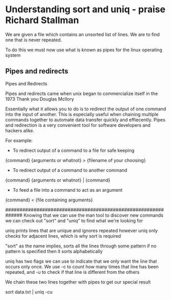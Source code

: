 # Understanding sort and uniq - praise Richard Stallman

We are given a file which contains an unsorted list of lines. We are to find one that is never 
repeated.

To do this we must now use what is known as pipes for the linux operating system

## Pipes and redirects

Pipes and Redirects 

Pipes and redirects came when unix began to commercialize itself in the 1973
Thank you Douglas Mcllory

Essentially what it allows you to do is to redirect the output of one command into the input of 
another. This is especially useful when chaining multiple commands together to automate data transfer
quickly and effiecently. Pipes and redirection is a very convenient tool for software developers and
hackers alike.

For example:

- To redirect output of a command to a file for safe keeping

{command} {arguments or whatnot} > {filename of your choosing}

- To redirect output of a command to another command 

{command} {arguments or whatnot} | {command} 

- To feed a file into a command to act as an argument
 
{command} < {file containing arguments}


##############################################################
Knowing that we can use the man tool to discover new commands
we can check out "sort" and "uniq" to find what we're looking for

uniq prints lines that are unique and ignores repeated 
however uniq only checks for adjacent lines, which is why
sort is required

"sort" as the name implies, 
sorts all the lines through some pattern
if no pattern is specified then it sorts alphabetically

uniq has two flags we can use to indicate that we only want
the line that occurs only once. We use -c to count how many times that
line has been repeated, and -u to check if that line is different from the others

We chain these two lines together with pipes  to get our special result

sort data.txt | uniq -cu


